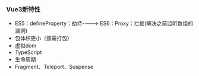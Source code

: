 ### Vue3新特性

* ES5：defineProperty：劫持----&gt; ES6：Proxy：拦截\(解决之前监听数组的漏洞\)
* 包体积更小（按需打包）
* 虚拟dom
* TypeScript
* 生命周期
* Fragment、Teleport、Suspense



